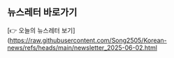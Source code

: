 
## 뉴스레터 바로가기

[👉 오늘의 뉴스레터 보기](https://raw.githubusercontent.com/Song2505/Korean-news/refs/heads/main/newsletter_2025-06-02.html
